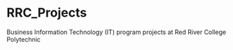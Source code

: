 # RRC_Projects
Business Information Technology (IT) program projects at Red River College Polytechnic
